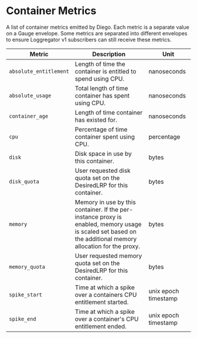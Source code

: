# Container Metrics

A list of container metrics emitted by Diego. Each metric is a separate value on a Gauge envelope. Some metrics are separated into different envelopes to ensure Loggregator v1 subscribers can still receive these metrics.

| Metric                 | Description                                                                                                                                                | Unit                 |
| ---------------------- | ---------------------------------------------------------------------------------------------------------------------------------------------------------- | -------------------- |
| `absolute_entitlement` | Length of time the container is entitled to spend using CPU.                                                                                               | nanoseconds          |
| `absolute_usage`       | Total length of time container has spent using CPU.                                                                                                        | nanoseconds          |
| `container_age`        | Length of time container has existed for.                                                                                                                  | nanoseconds          |
| `cpu`                  | Percentage of time container spent using CPU.                                                                                                              | percentage           |
| `disk`                 | Disk space in use by this container.                                                                                                                       | bytes                |
| `disk_quota`           | User requested disk quota set on the DesiredLRP for this container.                                                                                        | bytes                |
| `memory`               | Memory in use by this container. If the per-instance proxy is enabled, memory usage is scaled set based on the additional memory allocation for the proxy. | bytes                |
| `memory_quota`         | User requested memory quota set on the DesiredLRP for this container.                                                                                      | bytes                |
| `spike_start`          | Time at which a spike over a containers CPU entitlement started.                                                                                           | unix epoch timestamp |
| `spike_end`            | Time at which a spike over a container's CPU entitlement ended.                                                                                            | unix epoch timestamp |

